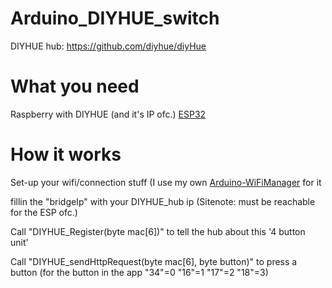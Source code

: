 # Arduino_DIYHUE_switch
 DIYHUE hub: https://github.com/diyhue/diyHue

# What you need
Raspberry with DIYHUE (and it's IP ofc.)
[ESP32](https://dl.espressif.com/dl/package_esp32_index.json)

# How it works
Set-up your wifi/connection stuff (I use my own [Arduino-WiFiManager](https://github.com/jellewie/Arduino-WiFiManager) for it 

fillin the "bridgeIp" with your DIYHUE_hub ip (Sitenote: must be reachable for the ESP ofc.)

Call "DIYHUE_Register(byte mac[6])" to tell the hub about this '4 button unit'

Call "DIYHUE_sendHttpRequest(byte mac[6], byte button)" to press a button (for the button in the app "34"=0 "16"=1 "17"=2 "18"=3)
